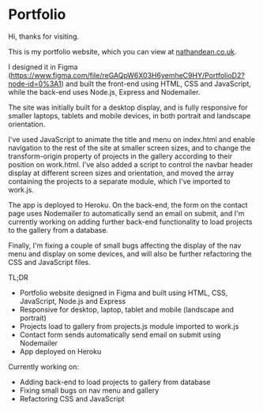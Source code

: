 # Portfolio

Hi, thanks for visiting.

This is my portfolio website, which you can view at <a href = "https://www.nathandean.co.uk">nathandean.co.uk</a>.

I designed it in Figma (https://www.figma.com/file/reGAQpW6X03H6yemheC9HY/PortfolioD2?node-id=0%3A1) and built the front-end using HTML, CSS and JavaScript, while the back-end uses Node.js, Express and Nodemailer.

The site was initially built for a desktop display, and is fully responsive for smaller laptops, tablets and mobile devices, in both portrait and landscape orientation.

I've used JavaScript to animate the title and menu on index.html and enable navigation to the rest of the site at smaller screen sizes, and to change the transform-origin property of projects in the gallery according to their position on work.html.  I've also added a script to control the navbar header display at different screen sizes and orientation, and moved the array containing the projects to a separate module, which I've imported to work.js.

The app is deployed to Heroku.  On the back-end, the form on the contact page uses Nodemailer to automatically send an email on submit, and I'm currently working on adding further back-end functionality to load projects to the gallery from a database.

Finally, I'm fixing a couple of small bugs affecting the display of the nav menu and display on some devices, and will also be further refactoring the CSS and JavaScript files.

TL;DR

* Portfolio website designed in Figma and built using HTML, CSS, JavaScript, Node.js and Express
* Responsive for desktop, laptop, tablet and mobile (landscape and portrait)
* Projects load to gallery from projects.js module imported to work.js
* Contact form sends automatically send email on submit using Nodemailer
* App deployed on Heroku

Currently working on:
* Adding back-end to load projects to gallery from database
* Fixing small bugs on nav menu and gallery
* Refactoring CSS and JavaScript
